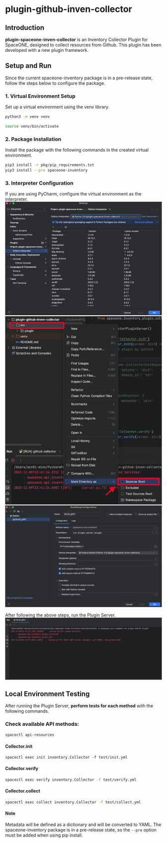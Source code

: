 # plugin-github-inven-collector

## Introduction
**plugin-spaceone-inven-collector** is an Inventory Collector Plugin for SpaceONE, designed to collect resources from Github.
This plugin has been developed with a new plugin framework.

## Setup and Run
Since the current spaceone-inventory package is in a pre-release state, follow the steps below to configure the package.

### 1. Virtual Environment Setup
Set up a virtual environment using the venv library.
```bash
python3 -m venv venv
```
```bash
source venv/bin/activate
```

### 2. Package Installation
Install the package with the following commands in the created virtual environment.

```bash
pip3 install -r pkg/pip_requirements.txt
pip3 install --pre spaceone-inventory
```

### 3. Interpreter Configuration
If you are using PyCharm, configure the virtual environment as the interpreter.
![img.png](docs/interpreter_settings.png)
![img.png](docs/settings_source_directory.png)
![img.png](docs/run_settings.png)

After following the above steps, run the Plugin Server.
![img.png](docs/run_plugin_server.png)

## Local Environment Testing
After running the Plugin Server, **perform tests for each method** with the following commands.

### Check available API methods:

```bash
spacectl api-resources
```

#### Collector.init
```
spacectl exec init inventory.Collector -f test/init.yml
```


#### Collector.verify

```bash
spacectl exec verify inventory.Collector -f test/verify.yml
```

#### Collector.collect

```bash
spacectl exec collect inventory.Collector -f test/collect.yml
```

#### Note
Metadata will be defined as a dictionary and will be converted to YAML.
The spaceone-inventory package is in a pre-release state, so the `--pre` option must be added when using pip install.